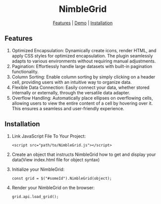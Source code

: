 <div align="center">

# NimbleGrid

[Features](#featurs) | [Demo](https://global-virtual-networks.github.io/Grid-Plugin/) | [Installation](#installation) 

</div>

## Features
1. Optimized Encapsulation: Dynamically create icons, render HTML, and apply CSS styles for optimized encapsulation. The plugin seamlessly adapts to various environments without requiring manual adjustments.
2. Pagination: Effortlessly handle large datasets with built-in pagination functionality.
3. Column Sorting: Enable column sorting by simply clicking on a header cell, providing users with an intuitive way to organize data.
4. Flexible Data Connection: Easily connect your data, whether stored internally or externally, through the versatile data adapter.
5. Overflow Handling: Automatically place ellipses on overflowing cells, allowing users to view the entire content of a cell by hovering over it. This ensures a seamless and user-friendly experience.

## Installation

1. Link JavaScript File To Your Project:

   ```<script src="path/to/NimbleGrid.js"></script>```

2. Create an object that instructs NimbleGrid how to get and display your data(View index.html file for object syntax)

3. Initialize your NimbleGrid:

   ```const grid = $("#someId").NimbleGrid(object);```
   
4. Render your NimbleGrid on the browser:

   ```grid.api.load_grid();```


